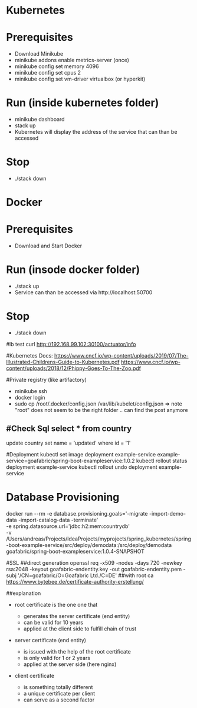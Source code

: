 # Kubernetes

# Prerequisites
- Download Minikube
- minikube addons enable metrics-server (once)
- minikube config set memory 4096
- minikube config set cpus 2
- minikube config set vm-driver virtualbox (or hyperkit)

# Run (inside kubernetes folder)
- minikube dashboard
- stack up
- Kubernetes will display the address of the service that can than be accessed

# Stop
- ./stack down

# Docker
# Prerequisites
- Download and Start Docker

# Run (insode docker folder)
- ./stack up
- Service can than be accessed via http://localhost:50700

# Stop
- ./stack down

#lb test
curl http://192.168.99.102:30100/actuator/info

#Kubernetes Docs:
https://www.cncf.io/wp-content/uploads/2019/07/The-Illustrated-Childrens-Guide-to-Kubernetes.pdf
https://www.cncf.io/wp-content/uploads/2018/12/Phippy-Goes-To-The-Zoo.pdf

#Private registry (like artifactory)
- minikube ssh
- docker login
- sudo cp /root/.docker/config.json /var/lib/kubelet/config.json
=> note "root" does not seem to be the right folder .. can find the post anymore

#Check Sql
select * from country
--
update country set name = 'updated' where id = '1'

#Deployment
kubectl set image deployment example-service example-service=goafabric/spring-boot-exampleservice:1.0.2
kubectl rollout status deployment example-service
kubectl rollout undo deployment example-service

# Database Provisioning
docker run --rm -e database.provisioning.goals='-migrate -import-demo-data -import-catalog-data -terminate' \
-e spring.datasource.url='jdbc:h2:mem:countrydb' \
-v /Users/andreas/Projects/IdeaProjects/myprojects/spring_kubernetes/spring-boot-example-service/src/deploy/demodata:/src/deploy/demodata \
goafabric/spring-boot-exampleservice:1.0.4-SNAPSHOT

#SSL
##direct generation
openssl req -x509 -nodes -days 720 -newkey rsa:2048 -keyout goafabric-endentity.key -out goafabric-endentity.pem -subj '/CN=goafabric/O=Goafabric Ltd./C=DE'
##with root ca
https://www.bytebee.de/certificate-authority-erstellung/

##explanation
- root certificate is the one one that
    - generates the server certificate (end entity)
    - can be valid for 10 years
    - applied at the client side to fulfill chain of trust

- server certificate (end entity)
    - is issued with the help of the root certificate
    - is only valid for 1 or 2 years
    - applied at the server side (here nginx)

- client certificate
    - is something totally different
    - a unique certificate per client
    - can serve as a second factor